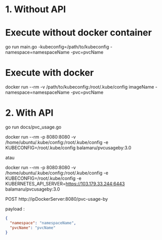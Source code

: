 # 1. Without API
# Execute without docker container
go run main.go -kubeconfig=/path/to/kubeconfig -namespace=namespaceName -pvc=pvcName

# Execute with docker
docker run --rm -v /path/to/kubeconfig:/root/.kube/config imageName -namespace=namespaceName -pvc=pvcName

# 2. With API
go run docs/pvc_usage.go

docker run --rm -p 8080:8080 -v /home/ubuntu/.kube/config:/root/.kube/config -e KUBECONFIG=/root/.kube/config balamaru/pvcusageby:3.0

 atau

docker run --rm -p 8080:8080 -v /home/ubuntu/.kube/config:/root/.kube/config -e KUBECONFIG=/root/.kube/config -e KUBERNETES_API_SERVER=https://103.179.33.244:6443 balamaru/pvcusageby:3.0


POST http://ipDockerServer:8080/pvc-usage-by

payload :
```json
{
  "namespace": "namespaceName",
  "pvcName": "pvcName"
}
```